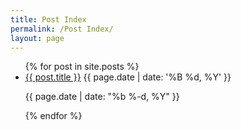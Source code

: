 ```yaml
---
title: Post Index
permalink: /Post Index/
layout: page
---
```

<ul>
  {% for post in site.posts %}
    <li>
      <a href="{{ post.url }}">{{ post.title }}</a> {{ page.date | date: '%B %d, %Y' }}
      <p class="post-meta"><time datetime="{{ page.date | date_to_xmlschema }}" itemprop="datePublished">{{ page.date | date: "%b %-d, %Y" }}</time></p>
    </li>
  {% endfor %}
</ul>
